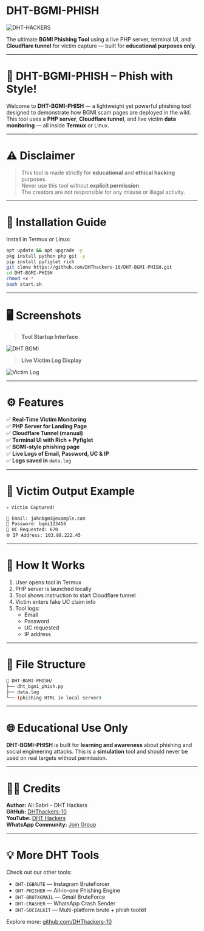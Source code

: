 # DHT-BGMI-PHISH

![DHT-HACKERS](https://img.shields.io/badge/DHT-HACKERS-magenta?style=for-the-badge)

The ultimate **BGMI Phishing Tool** using a live PHP server, terminal UI, and **Cloudflare tunnel** for victim capture — built for **educational purposes only**.

---

# 🎯 DHT-BGMI-PHISH – Phish with Style!

Welcome to **DHT-BGMI-PHISH** — a lightweight yet powerful phishing tool designed to demonstrate how BGMI scam pages are deployed in the wild. This tool uses a **PHP server**, **Cloudflare tunnel**, and live victim **data monitoring** — all inside **Termux** or Linux.

---

# ⚠️ Disclaimer

> This tool is made strictly for **educational** and **ethical hacking** purposes.  
> Never use this tool without **explicit permission**.  
> The creators are not responsible for any misuse or illegal activity.

---

# 🚀 Installation Guide

Install in Termux or Linux:

```bash
apt update && apt upgrade -y
pkg install python php git -y
pip install pyfiglet rich
git clone https://github.com/DHThackers-10/DHT-BGMI-PHISH.git
cd DHT-BGMI-PHISH
chmod +x *
bash start.sh
```

---

# 🖥️ Screenshots

> **Tool Startup Interface**

![DHT BGMI](https://github.com/user-attachments/assets/e51fbcb4-a173-4300-a33b-2925834d5184)

> **Live Victim Log Display**

![Victim Log](https://github.com/user-attachments/assets/e51fbcb4-a173-4300-a33b-2925834d5184)

---

# ⚙️ Features

✅ **Real-Time Victim Monitoring**  
✅ **PHP Server for Landing Page**  
✅ **Cloudflare Tunnel (manual)**  
✅ **Terminal UI with Rich + Pyfiglet**  
✅ **BGMI-style phishing page**  
✅ **Live Logs of Email, Password, UC & IP**  
✅ **Logs saved in** `data.log`

---

# 📂 Victim Output Example

```bash
💀 Victim Captured!

📧 Email: johnbgmi@example.com
🔑 Password: bgmi123456
💎 UC Requested: 670
🌐 IP Address: 103.88.222.45
```

---

# 🔧 How It Works

1. User opens tool in Termux  
2. PHP server is launched locally  
3. Tool shows instruction to start Cloudflare tunnel  
4. Victim enters fake UC claim info  
5. Tool logs:
   - Email
   - Password
   - UC requested
   - IP address

---

# 🔐 File Structure

```bash
📁 DHT-BGMI-PHISH/
├── dht_bgmi_phish.py
├── data.log
└── (phishing HTML in local server)
```

---

# 🌐 Educational Use Only

**DHT-BGMI-PHISH** is built for **learning and awareness** about phishing and social engineering attacks. This is a **simulation** tool and should never be used on real targets without permission.

---

# 👨‍💻 Credits

**Author:** Ali Sabri – DHT Hackers  
**GitHub:** [DHThackers-10](https://github.com/DHThackers-10)  
**YouTube:** [DHT Hackers](https://youtube.com/@dht-hackers_10)  
**WhatsApp Community:** [Join Group](https://chat.whatsapp.com/G2hCkCzylra2OENEfhH8Os)

---

# 💡 More DHT Tools

Check out our other tools:

- `DHT-IGBRUTE` — Instagram BruteForcer  
- `DHT-PHISHER` — All-in-one Phishing Engine  
- `DHT-BRUTXGMAIL` — Gmail BruteForce  
- `DHT-CRASHER` — WhatsApp Crash Sender  
- `DHT-SOCIALKIT` — Multi-platform brute + phish toolkit

Explore more: [github.com/DHThackers-10](https://github.com/DHThackers-10)
